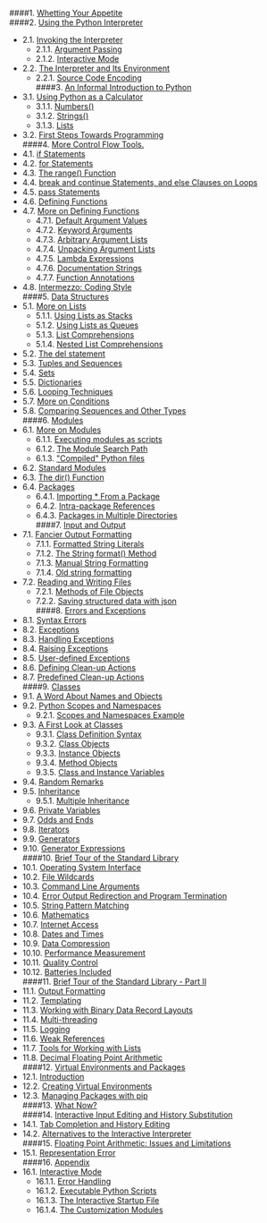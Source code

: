 ####1. [Whetting Your Appetite](1.html#1.)   
####2. [Using the Python Interpreter](2.html#2.)   
   - 2.1. [Invoking the Interpreter](2.html#2.1.)   
      - 2.1.1. [Argument Passing](2.html#2.1.1.)   
      - 2.1.2. [Interactive Mode](2.html#2.1.2.)   
   - 2.2. [The Interpreter and Its Environment](2.html#2.2.)   
      - 2.2.1. [Source Code Encoding](2.html#2.2.1.)   
####3. [An Informal Introduction to Python](3.html#3.)   
   - 3.1. [Using Python as a Calculator](3.html#3.1.)   
      - 3.1.1. [Numbers()](3.html#3.1.1.)         
      - 3.1.2. [Strings()](3.html#3.1.2.)   
      - 3.1.3. [Lists](3.html#3.1.3.)   
   - 3.2. [First Steps Towards Programming](3.html#3.2.)   
####4. [More Control Flow Tools.](4.html#)
   - 4.1. [if Statements](4.html#4.1.)   
   - 4.2. [for Statements](4.html#4.2.)   
   - 4.3. [The range() Function](4.html#4.3.)   
   - 4.4. [break and continue Statements, and else Clauses on Loops](4.html#4.4.)   
   - 4.5. [pass Statements](4.html#4.5.)   
   - 4.6. [Defining Functions](4.html#4.6.)   
   - 4.7. [More on Defining Functions](4.html#4.7.)   
      - 4.7.1. [Default Argument Values](4.html#4.7.1.)   
      - 4.7.2. [Keyword Arguments](4.html#4.7.2.)   
      - 4.7.3. [Arbitrary Argument Lists](4.html#4.7.3.)   
      - 4.7.4. [Unpacking Argument Lists](4.html#4.7.4.)   
      - 4.7.5. [Lambda Expressions](4.html#4.7.5.)   
      - 4.7.6. [Documentation Strings](4.html#4.7.6.)   
      - 4.7.7. [Function Annotations](4.html#4.7.7.)   
   - 4.8. [Intermezzo: Coding Style](4.html#4.8.)   
####5. [Data Structures](5.html#5.)   
   - 5.1. [More on Lists](5.html#5.1.)   
      - 5.1.1. [Using Lists as Stacks](5.html#5.1.1.)   
      - 5.1.2. [Using Lists as Queues](5.html#5.1.2.)   
      - 5.1.3. [List Comprehensions](5.html#5.1.3.)      
      - 5.1.4. [Nested List Comprehensions](5.html#5.1.4.)   
   - 5.2. [The del statement](5.html#5.2.)   
   - 5.3. [Tuples and Sequences](5.html#5.3.)   
   - 5.4. [Sets](5.html#5.4.)   
   - 5.5. [Dictionaries](5.html#5.5.)   
   - 5.6. [Looping Techniques](5.html#5.6.)   
   - 5.7. [More on Conditions](5.html#5.7.)   
   - 5.8. [Comparing Sequences and Other Types](5.html#5.8.)   
####6. [Modules](6.html#6.)   
   - 6.1. [More on Modules](6.html#6.1.)   
      - 6.1.1. [Executing modules as scripts](6.html#6.1.1.)   
      - 6.1.2. [The Module Search Path](6.html#6.1.2.)   
      - 6.1.3. ["Compiled" Python files](6.html#6.1.3.)   
   - 6.2. [Standard Modules](6.html#6.2.)   
   - 6.3. [The dir() Function](6.html#6.3.)   
   - 6.4. [Packages](6.html#6.4.)   
      - 6.4.1. [Importing * From a Package](6.html#6.4.1.)   
      - 6.4.2. [Intra-package References](6.html#6.4.2.)   
      - 6.4.3. [Packages in Multiple Directories](6.html#6.4.2.)   
####7. [Input and Output](7.html#7.)   
   - 7.1. [Fancier Output Formatting](7.html#7.1.)   
      - 7.1.1. [Formatted String Literals](7.html#7.1.1.)   
      - 7.1.2. [The String format() Method](7.html#7.1.2.)   
      - 7.1.3. [Manual String Formatting](7.html#7.1.3.)   
      - 7.1.4. [Old string formatting](7.html#7.1.4.)   
   - 7.2. [Reading and Writing Files](7.html#7.2.)   
      - 7.2.1. [Methods of File Objects](7.html#7.2.1.)   
      - 7.2.2. [Saving structured data with json](7.html#7.2.2.)      
####8. [Errors and Exceptions](8.html#8.)   
   - 8.1. [Syntax Errors](8.html#8.1.)   
   - 8.2. [Exceptions](8.html#8.2.)   
   - 8.3. [Handling Exceptions](8.html#8.3.)   
   - 8.4. [Raising Exceptions](8.html#8.4.)   
   - 8.5. [User-defined Exceptions](8.html#8.5.)   
   - 8.6. [Defining Clean-up Actions](8.html#8.6.)   
   - 8.7. [Predefined Clean-up Actions](8.html#8.7.)   
####9. [Classes](9.html#9.)   
   - 9.1. [A Word About Names and Objects](9.html#9.1.)   
   - 9.2. [Python Scopes and Namespaces](9.html#9.2.)   
      - 9.2.1. [Scopes and Namespaces Example](9.html#9.2.1.)   
   - 9.3. [A First Look at Classes](9.html#9.3.)   
      - 9.3.1. [Class Definition Syntax](9.html#9.3.1.)   
      - 9.3.2. [Class Objects](9.html#9.3.2.)   
      - 9.3.3. [Instance Objects](9.html#9.3.3.)   
      - 9.3.4. [Method Objects](9.html#9.3.4.)   
      - 9.3.5. [Class and Instance Variables](9.html#9.3.5.)   
   - 9.4. [Random Remarks](9.html#9.4.)   
   - 9.5. [Inheritance](9.html#9.5.)   
      - 9.5.1. [Multiple Inheritance](9.html#9.5.1.)   
   - 9.6. [Private Variables](9.html#9.6.)   
   - 9.7. [Odds and Ends](9.html#9.7.)   
   - 9.8. [Iterators](9.html#9.8.)   
   - 9.9. [Generators](9.html#9.9.)   
   - 9.10. [Generator Expressions](9.html#9.10.)   
####10. [Brief Tour of the Standard Library](10.html#10.)   
   - 10.1. [Operating System Interface](10.html#10.1.)   
   - 10.2. [File Wildcards](10.html#10.2.)   
   - 10.3. [Command Line Arguments](10.html#10.3.)   
   - 10.4. [Error Output Redirection and Program Termination](10.html#10.4.)   
   - 10.5. [String Pattern Matching](10.html#10.5.)   
   - 10.6. [Mathematics](10.html#10.6.)   
   - 10.7. [Internet Access](10.html#10.7.)   
   - 10.8. [Dates and Times](10.html#10.8.)   
   - 10.9. [Data Compression](10.html#10.9.)   
   - 10.10. [Performance Measurement](10.html#10.10.)   
   - 10.11. [Quality Control](10.html#10.11.)   
   - 10.12. [Batteries Included](10.html#10.12.)   
####11. [Brief Tour of the Standard Library - Part II](11.html#11.)   
   - 11.1. [Output Formatting](11.html#11.1.)   
   - 11.2. [Templating](11.html#11.2.)   
   - 11.3. [Working with Binary Data Record Layouts](11.html#11.3.)   
   - 11.4. [Multi-threading](11.html#11.4.)   
   - 11.5. [Logging](11.html#11.5.)   
   - 11.6. [Weak References](11.html#11.6.)   
   - 11.7. [Tools for Working with Lists](11.html#11.7.)   
   - 11.8. [Decimal Floating Point Arithmetic](11.html#11.8.)   
####12. [Virtual Environments and Packages](12.html#12.)   
   - 12.1. [Introduction](12.html#12.1.)   
   - 12.2. [Creating Virtual Environments](12.html#12.2.)   
   - 12.3. [Managing Packages with pip](12.html#12.3.)   
####13. [What Now?](13.html#13.)   
####14. [Interactive Input Editing and History Substitution](14.html#14.)   
   - 14.1. [Tab Completion and History Editing](14.html#14.1.)   
   - 14.2. [Alternatives to the Interactive Interpreter](14.html#14.2.)   
####15. [Floating Point Arithmetic: Issues and Limitations](15.html#15.)   
   - 15.1. [Representation Error](15.html#15.1.)   
####16. [Appendix](16.html#16.)   
   - 16.1. [Interactive Mode](16.html#16.1.)   
      - 16.1.1. [Error Handling](16.html#16.1.1.)   
      - 16.1.2. [Executable Python Scripts](16.html#16.1.2.)   
      - 16.1.3. [The Interactive Startup File](16.html#16.1.3.)   
      - 16.1.4. [The Customization Modules](16.html#16.1.4.)   